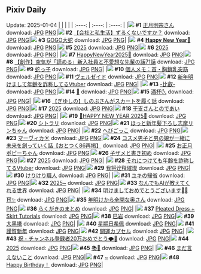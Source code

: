 ## Pixiv Daily
Update: 2025-01-04
|      |      |      |
| :----: | :----: | :----: |
|![](https://pixiv.microyu.workers.dev/c/240x480/img-master/img/2025/01/02/00/00/24/125804324_p0_master1200.jpg) **#1** [正月則宗さん](https://www.pixiv.net/artworks/125804324) download: [JPG](https://pixiv.microyu.workers.dev/img-original/img/2025/01/02/00/00/24/125804324_p0.jpg) [PNG](https://pixiv.microyu.workers.dev/img-original/img/2025/01/02/00/00/24/125804324_p0.png)|![](https://pixiv.microyu.workers.dev/c/240x480/img-master/img/2025/01/03/12/00/15/125851300_p0_master1200.jpg) **#2** [【会社と私生活】ずるくないですか？](https://www.pixiv.net/artworks/125851300) download: [JPG](https://pixiv.microyu.workers.dev/img-original/img/2025/01/03/12/00/15/125851300_p0.jpg) [PNG](https://pixiv.microyu.workers.dev/img-original/img/2025/01/03/12/00/15/125851300_p0.png)|![](https://pixiv.microyu.workers.dev/c/240x480/img-master/img/2025/01/02/07/30/01/125812888_p0_master1200.jpg) **#3** [GOGO大蛇](https://www.pixiv.net/artworks/125812888) download: [JPG](https://pixiv.microyu.workers.dev/img-original/img/2025/01/02/07/30/01/125812888_p0.jpg) [PNG](https://pixiv.microyu.workers.dev/img-original/img/2025/01/02/07/30/01/125812888_p0.png)|
|![](https://pixiv.microyu.workers.dev/c/240x480/img-master/img/2025/01/02/00/47/51/125806364_p0_master1200.jpg) **#4** [𝐇𝐚𝐩𝐩𝐲 𝐍𝐞𝐰 𝐘𝐞𝐚𝐫🐍](https://www.pixiv.net/artworks/125806364) download: [JPG](https://pixiv.microyu.workers.dev/img-original/img/2025/01/02/00/47/51/125806364_p0.jpg) [PNG](https://pixiv.microyu.workers.dev/img-original/img/2025/01/02/00/47/51/125806364_p0.png)|![](https://pixiv.microyu.workers.dev/c/240x480/img-master/img/2025/01/03/00/00/02/125838053_p0_master1200.jpg) **#5** [2025](https://www.pixiv.net/artworks/125838053) download: [JPG](https://pixiv.microyu.workers.dev/img-original/img/2025/01/03/00/00/02/125838053_p0.jpg) [PNG](https://pixiv.microyu.workers.dev/img-original/img/2025/01/03/00/00/02/125838053_p0.png)|![](https://pixiv.microyu.workers.dev/c/240x480/img-master/img/2025/01/02/00/00/26/125804335_p0_master1200.jpg) **#6** [2025](https://www.pixiv.net/artworks/125804335) download: [JPG](https://pixiv.microyu.workers.dev/img-original/img/2025/01/02/00/00/26/125804335_p0.jpg) [PNG](https://pixiv.microyu.workers.dev/img-original/img/2025/01/02/00/00/26/125804335_p0.png)|
|![](https://pixiv.microyu.workers.dev/c/240x480/img-master/img/2025/01/02/12/30/01/125818377_p0_master1200.jpg) **#7** [HappyΝewYear2025🐍](https://www.pixiv.net/artworks/125818377) download: [JPG](https://pixiv.microyu.workers.dev/img-original/img/2025/01/02/12/30/01/125818377_p0.jpg) [PNG](https://pixiv.microyu.workers.dev/img-original/img/2025/01/02/12/30/01/125818377_p0.png)|![](https://pixiv.microyu.workers.dev/c/240x480/img-master/img/2025/01/02/18/07/23/125826343_p0_master1200.jpg) **#8** [【創作】空気が「読める」新入社員と不愛想な先輩の話71話](https://www.pixiv.net/artworks/125826343) download: [JPG](https://pixiv.microyu.workers.dev/img-original/img/2025/01/02/18/07/23/125826343_p0.jpg) [PNG](https://pixiv.microyu.workers.dev/img-original/img/2025/01/02/18/07/23/125826343_p0.png)|![](https://pixiv.microyu.workers.dev/c/240x480/img-master/img/2025/01/02/00/22/43/125805537_p0_master1200.jpg) **#9** [蛇っ子](https://www.pixiv.net/artworks/125805537) download: [JPG](https://pixiv.microyu.workers.dev/img-original/img/2025/01/02/00/22/43/125805537_p0.jpg) [PNG](https://pixiv.microyu.workers.dev/img-original/img/2025/01/02/00/22/43/125805537_p0.png)|
|![](https://pixiv.microyu.workers.dev/c/240x480/img-master/img/2025/01/02/06/00/07/125811748_p0_master1200.jpg) **#10** [個人メモ：首・胸鎖乳突筋](https://www.pixiv.net/artworks/125811748) download: [JPG](https://pixiv.microyu.workers.dev/img-original/img/2025/01/02/06/00/07/125811748_p0.jpg) [PNG](https://pixiv.microyu.workers.dev/img-original/img/2025/01/02/06/00/07/125811748_p0.png)|![](https://pixiv.microyu.workers.dev/c/240x480/img-master/img/2025/01/02/12/32/47/125818462_p0_master1200.jpg) **#11** [ヴェルゼイド](https://www.pixiv.net/artworks/125818462) download: [JPG](https://pixiv.microyu.workers.dev/img-original/img/2025/01/02/12/32/47/125818462_p0.jpg) [PNG](https://pixiv.microyu.workers.dev/img-original/img/2025/01/02/12/32/47/125818462_p0.png)|![](https://pixiv.microyu.workers.dev/c/240x480/img-master/img/2025/01/02/21/35/37/125832903_p0_master1200.jpg) **#12** [新年明けまして年齢を詐称してるVtuber](https://www.pixiv.net/artworks/125832903) download: [JPG](https://pixiv.microyu.workers.dev/img-original/img/2025/01/02/21/35/37/125832903_p0.jpg) [PNG](https://pixiv.microyu.workers.dev/img-original/img/2025/01/02/21/35/37/125832903_p0.png)|
|![](https://pixiv.microyu.workers.dev/c/240x480/img-master/img/2025/01/02/12/47/03/125818760_p0_master1200.jpg) **#13** [-比叡-](https://www.pixiv.net/artworks/125818760) download: [JPG](https://pixiv.microyu.workers.dev/img-original/img/2025/01/02/12/47/03/125818760_p0.jpg) [PNG](https://pixiv.microyu.workers.dev/img-original/img/2025/01/02/12/47/03/125818760_p0.png)|![](https://pixiv.microyu.workers.dev/c/240x480/img-master/img/2025/01/02/00/01/18/125804473_p0_master1200.jpg) **#14** [🌟](https://www.pixiv.net/artworks/125804473) download: [JPG](https://pixiv.microyu.workers.dev/img-original/img/2025/01/02/00/01/18/125804473_p0.jpg) [PNG](https://pixiv.microyu.workers.dev/img-original/img/2025/01/02/00/01/18/125804473_p0.png)|![](https://pixiv.microyu.workers.dev/c/240x480/img-master/img/2025/01/02/03/37/02/125809885_p0_master1200.jpg) **#15** [酒杯🌜](https://www.pixiv.net/artworks/125809885) download: [JPG](https://pixiv.microyu.workers.dev/img-original/img/2025/01/02/03/37/02/125809885_p0.jpg) [PNG](https://pixiv.microyu.workers.dev/img-original/img/2025/01/02/03/37/02/125809885_p0.png)|
|![](https://pixiv.microyu.workers.dev/c/240x480/img-master/img/2025/01/03/00/00/09/125838103_p0_master1200.jpg) **#16** [【ぎゆしの】しのぶさんがスカートを履く話](https://www.pixiv.net/artworks/125838103) download: [JPG](https://pixiv.microyu.workers.dev/img-original/img/2025/01/03/00/00/09/125838103_p0.jpg) [PNG](https://pixiv.microyu.workers.dev/img-original/img/2025/01/03/00/00/09/125838103_p0.png)|![](https://pixiv.microyu.workers.dev/c/240x480/img-master/img/2025/01/02/18/20/34/125826693_p0_master1200.jpg) **#17** [2025](https://www.pixiv.net/artworks/125826693) download: [JPG](https://pixiv.microyu.workers.dev/img-original/img/2025/01/02/18/20/34/125826693_p0.jpg) [PNG](https://pixiv.microyu.workers.dev/img-original/img/2025/01/02/18/20/34/125826693_p0.png)|![](https://pixiv.microyu.workers.dev/c/240x480/img-master/img/2025/01/02/00/38/58/125806108_p0_master1200.jpg) **#18** [干支さんとのであい](https://www.pixiv.net/artworks/125806108) download: [JPG](https://pixiv.microyu.workers.dev/img-original/img/2025/01/02/00/38/58/125806108_p0.jpg) [PNG](https://pixiv.microyu.workers.dev/img-original/img/2025/01/02/00/38/58/125806108_p0.png)|
|![](https://pixiv.microyu.workers.dev/c/240x480/img-master/img/2025/01/02/12/03/29/125817821_p0_master1200.jpg) **#19** [🎍HAPPY NEW YEAR 2025🎍](https://www.pixiv.net/artworks/125817821) download: [JPG](https://pixiv.microyu.workers.dev/img-original/img/2025/01/02/12/03/29/125817821_p0.jpg) [PNG](https://pixiv.microyu.workers.dev/img-original/img/2025/01/02/12/03/29/125817821_p0.png)|![](https://pixiv.microyu.workers.dev/c/240x480/img-master/img/2025/01/02/01/04/45/125806875_p0_master1200.jpg) **#20** [シトラリ](https://www.pixiv.net/artworks/125806875) download: [JPG](https://pixiv.microyu.workers.dev/img-original/img/2025/01/02/01/04/45/125806875_p0.jpg) [PNG](https://pixiv.microyu.workers.dev/img-original/img/2025/01/02/01/04/45/125806875_p0.png)|![](https://pixiv.microyu.workers.dev/c/240x480/img-master/img/2025/01/02/00/04/21/125804754_p0_master1200.jpg) **#21** [ほっと新年髪下ろし志摩リンちゃん](https://www.pixiv.net/artworks/125804754) download: [JPG](https://pixiv.microyu.workers.dev/img-original/img/2025/01/02/00/04/21/125804754_p0.jpg) [PNG](https://pixiv.microyu.workers.dev/img-original/img/2025/01/02/00/04/21/125804754_p0.png)|
|![](https://pixiv.microyu.workers.dev/c/240x480/img-master/img/2025/01/02/23/52/09/125837732_p0_master1200.jpg) **#22** [へびごっこ](https://www.pixiv.net/artworks/125837732) download: [JPG](https://pixiv.microyu.workers.dev/img-original/img/2025/01/02/23/52/09/125837732_p0.jpg) [PNG](https://pixiv.microyu.workers.dev/img-original/img/2025/01/02/23/52/09/125837732_p0.png)|![](https://pixiv.microyu.workers.dev/c/240x480/img-master/img/2025/01/02/01/04/49/125806878_p0_master1200.jpg) **#23** [マーヴィカ☀](https://www.pixiv.net/artworks/125806878) download: [JPG](https://pixiv.microyu.workers.dev/img-original/img/2025/01/02/01/04/49/125806878_p0.jpg) [PNG](https://pixiv.microyu.workers.dev/img-original/img/2025/01/02/01/04/49/125806878_p0.png)|![](https://pixiv.microyu.workers.dev/c/240x480/img-master/img/2025/01/03/12/00/52/125851355_p0_master1200.jpg) **#24** [コスメ男子と男の娘が一緒に未来を創っていく話【おとつく86再掲】](https://www.pixiv.net/artworks/125851355) download: [JPG](https://pixiv.microyu.workers.dev/img-original/img/2025/01/03/12/00/52/125851355_p0.jpg) [PNG](https://pixiv.microyu.workers.dev/img-original/img/2025/01/03/12/00/52/125851355_p0.png)|
|![](https://pixiv.microyu.workers.dev/c/240x480/img-master/img/2025/01/02/16/43/39/125823987_p0_master1200.jpg) **#25** [お正月ポピーちゃん](https://www.pixiv.net/artworks/125823987) download: [JPG](https://pixiv.microyu.workers.dev/img-original/img/2025/01/02/16/43/39/125823987_p0.jpg) [PNG](https://pixiv.microyu.workers.dev/img-original/img/2025/01/02/16/43/39/125823987_p0.png)|![](https://pixiv.microyu.workers.dev/c/240x480/img-master/img/2025/01/02/00/39/41/125806130_p0_master1200.jpg) **#26** [子ザメと書き初め](https://www.pixiv.net/artworks/125806130) download: [JPG](https://pixiv.microyu.workers.dev/img-original/img/2025/01/02/00/39/41/125806130_p0.jpg) [PNG](https://pixiv.microyu.workers.dev/img-original/img/2025/01/02/00/39/41/125806130_p0.png)|![](https://pixiv.microyu.workers.dev/c/240x480/img-master/img/2025/01/02/19/32/12/125828688_p0_master1200.jpg) **#27** [2025](https://www.pixiv.net/artworks/125828688) download: [JPG](https://pixiv.microyu.workers.dev/img-original/img/2025/01/02/19/32/12/125828688_p0.jpg) [PNG](https://pixiv.microyu.workers.dev/img-original/img/2025/01/02/19/32/12/125828688_p0.png)|
|![](https://pixiv.microyu.workers.dev/c/240x480/img-master/img/2025/01/03/21/04/49/125865924_p0_master1200.jpg) **#28** [それにつけても年齢を詐称してるVtuber](https://www.pixiv.net/artworks/125865924) download: [JPG](https://pixiv.microyu.workers.dev/img-original/img/2025/01/03/21/04/49/125865924_p0.jpg) [PNG](https://pixiv.microyu.workers.dev/img-original/img/2025/01/03/21/04/49/125865924_p0.png)|![](https://pixiv.microyu.workers.dev/c/240x480/img-master/img/2025/01/02/17/15/49/125824816_p0_master1200.jpg) **#29** [我将诠释璀璨](https://www.pixiv.net/artworks/125824816) download: [JPG](https://pixiv.microyu.workers.dev/img-original/img/2025/01/02/17/15/49/125824816_p0.jpg) [PNG](https://pixiv.microyu.workers.dev/img-original/img/2025/01/02/17/15/49/125824816_p0.png)|![](https://pixiv.microyu.workers.dev/c/240x480/img-master/img/2025/01/03/20/30/01/125864645_p0_master1200.jpg) **#30** [けりけり職人](https://www.pixiv.net/artworks/125864645) download: [JPG](https://pixiv.microyu.workers.dev/img-original/img/2025/01/03/20/30/01/125864645_p0.jpg) [PNG](https://pixiv.microyu.workers.dev/img-original/img/2025/01/03/20/30/01/125864645_p0.png)|
|![](https://pixiv.microyu.workers.dev/c/240x480/img-master/img/2025/01/02/00/01/45/125804524_p0_master1200.jpg) **#31** [ユキの帰省](https://www.pixiv.net/artworks/125804524) download: [JPG](https://pixiv.microyu.workers.dev/img-original/img/2025/01/02/00/01/45/125804524_p0.jpg) [PNG](https://pixiv.microyu.workers.dev/img-original/img/2025/01/02/00/01/45/125804524_p0.png)|![](https://pixiv.microyu.workers.dev/c/240x480/img-master/img/2025/01/03/00/00/23/125838182_p0_master1200.jpg) **#32** [2025~](https://www.pixiv.net/artworks/125838182) download: [JPG](https://pixiv.microyu.workers.dev/img-original/img/2025/01/03/00/00/23/125838182_p0.jpg) [PNG](https://pixiv.microyu.workers.dev/img-original/img/2025/01/03/00/00/23/125838182_p0.png)|![](https://pixiv.microyu.workers.dev/c/240x480/img-master/img/2025/01/02/18/31/29/125826970_p0_master1200.jpg) **#33** [なんでもAIが教えてくれる世界](https://www.pixiv.net/artworks/125826970) download: [JPG](https://pixiv.microyu.workers.dev/img-original/img/2025/01/02/18/31/29/125826970_p0.jpg) [PNG](https://pixiv.microyu.workers.dev/img-original/img/2025/01/02/18/31/29/125826970_p0.png)|
|![](https://pixiv.microyu.workers.dev/c/240x480/img-master/img/2025/01/02/12/19/17/125818161_p0_master1200.jpg) **#34** [明けましておめでとうございます🎍🐍⛩✨](https://www.pixiv.net/artworks/125818161) download: [JPG](https://pixiv.microyu.workers.dev/img-original/img/2025/01/02/12/19/17/125818161_p0.jpg) [PNG](https://pixiv.microyu.workers.dev/img-original/img/2025/01/02/12/19/17/125818161_p0.png)|![](https://pixiv.microyu.workers.dev/c/240x480/img-master/img/2025/01/02/00/00/07/125804230_p0_master1200.jpg) **#35** [年明けから全開な奥さん](https://www.pixiv.net/artworks/125804230) download: [JPG](https://pixiv.microyu.workers.dev/img-original/img/2025/01/02/00/00/07/125804230_p0.jpg) [PNG](https://pixiv.microyu.workers.dev/img-original/img/2025/01/02/00/00/07/125804230_p0.png)|![](https://pixiv.microyu.workers.dev/c/240x480/img-master/img/2025/01/03/22/47/13/125869615_p0_master1200.jpg) **#36** [らくがきのまとめ](https://www.pixiv.net/artworks/125869615) download: [JPG](https://pixiv.microyu.workers.dev/img-original/img/2025/01/03/22/47/13/125869615_p0.jpg) [PNG](https://pixiv.microyu.workers.dev/img-original/img/2025/01/03/22/47/13/125869615_p0.png)|
|![](https://pixiv.microyu.workers.dev/c/240x480/img-master/img/2025/01/02/00/30/06/125805795_p0_master1200.jpg) **#37** [Pleated Dress + Skirt Tutorials](https://www.pixiv.net/artworks/125805795) download: [JPG](https://pixiv.microyu.workers.dev/img-original/img/2025/01/02/00/30/06/125805795_p0.jpg) [PNG](https://pixiv.microyu.workers.dev/img-original/img/2025/01/02/00/30/06/125805795_p0.png)|![](https://pixiv.microyu.workers.dev/c/240x480/img-master/img/2025/01/03/07/01/17/125846142_p0_master1200.jpg) **#38** [巳岩](https://www.pixiv.net/artworks/125846142) download: [JPG](https://pixiv.microyu.workers.dev/img-original/img/2025/01/03/07/01/17/125846142_p0.jpg) [PNG](https://pixiv.microyu.workers.dev/img-original/img/2025/01/03/07/01/17/125846142_p0.png)|![](https://pixiv.microyu.workers.dev/c/240x480/img-master/img/2025/01/03/00/00/13/125838128_p0_master1200.jpg) **#39** [大黑塔](https://www.pixiv.net/artworks/125838128) download: [JPG](https://pixiv.microyu.workers.dev/img-original/img/2025/01/03/00/00/13/125838128_p0.jpg) [PNG](https://pixiv.microyu.workers.dev/img-original/img/2025/01/03/00/00/13/125838128_p0.png)|
|![](https://pixiv.microyu.workers.dev/c/240x480/img-master/img/2025/01/03/12/36/15/125852154_p0_master1200.jpg) **#40** [星期日希佩](https://www.pixiv.net/artworks/125852154) download: [JPG](https://pixiv.microyu.workers.dev/img-original/img/2025/01/03/12/36/15/125852154_p0.jpg) [PNG](https://pixiv.microyu.workers.dev/img-original/img/2025/01/03/12/36/15/125852154_p0.png)|![](https://pixiv.microyu.workers.dev/c/240x480/img-master/img/2025/01/02/14/58/35/125821555_p0_master1200.jpg) **#41** [謹賀新年](https://www.pixiv.net/artworks/125821555) download: [JPG](https://pixiv.microyu.workers.dev/img-original/img/2025/01/02/14/58/35/125821555_p0.jpg) [PNG](https://pixiv.microyu.workers.dev/img-original/img/2025/01/02/14/58/35/125821555_p0.png)|![](https://pixiv.microyu.workers.dev/c/240x480/img-master/img/2025/01/02/14/35/46/125821076_p0_master1200.jpg) **#42** [開運カプセル](https://www.pixiv.net/artworks/125821076) download: [JPG](https://pixiv.microyu.workers.dev/img-original/img/2025/01/02/14/35/46/125821076_p0.jpg) [PNG](https://pixiv.microyu.workers.dev/img-original/img/2025/01/02/14/35/46/125821076_p0.png)|
|![](https://pixiv.microyu.workers.dev/c/240x480/img-master/img/2025/01/03/10/40/06/125849592_p0_master1200.jpg) **#43** [祝・チャンネル登録者20万おめでとう🌩🦒](https://www.pixiv.net/artworks/125849592) download: [JPG](https://pixiv.microyu.workers.dev/img-original/img/2025/01/03/10/40/06/125849592_p0.jpg) [PNG](https://pixiv.microyu.workers.dev/img-original/img/2025/01/03/10/40/06/125849592_p0.png)|![](https://pixiv.microyu.workers.dev/c/240x480/img-master/img/2025/01/02/04/37/49/125810713_p0_master1200.jpg) **#44** [2025](https://www.pixiv.net/artworks/125810713) download: [JPG](https://pixiv.microyu.workers.dev/img-original/img/2025/01/02/04/37/49/125810713_p0.jpg) [PNG](https://pixiv.microyu.workers.dev/img-original/img/2025/01/02/04/37/49/125810713_p0.png)|![](https://pixiv.microyu.workers.dev/c/240x480/img-master/img/2025/01/02/11/55/48/125817533_p0_master1200.jpg) **#45** [📚🍺](https://www.pixiv.net/artworks/125817533) download: [JPG](https://pixiv.microyu.workers.dev/img-original/img/2025/01/02/11/55/48/125817533_p0.jpg) [PNG](https://pixiv.microyu.workers.dev/img-original/img/2025/01/02/11/55/48/125817533_p0.png)|
|![](https://pixiv.microyu.workers.dev/c/240x480/img-master/img/2025/01/02/23/59/19/125838014_p0_master1200.jpg) **#46** [まだ言えないこと](https://www.pixiv.net/artworks/125838014) download: [JPG](https://pixiv.microyu.workers.dev/img-original/img/2025/01/02/23/59/19/125838014_p0.jpg) [PNG](https://pixiv.microyu.workers.dev/img-original/img/2025/01/02/23/59/19/125838014_p0.png)|![](https://pixiv.microyu.workers.dev/c/240x480/img-master/img/2025/01/02/00/00/08/125804239_p0_master1200.jpg) **#47** [~](https://www.pixiv.net/artworks/125804239) download: [JPG](https://pixiv.microyu.workers.dev/img-original/img/2025/01/02/00/00/08/125804239_p0.jpg) [PNG](https://pixiv.microyu.workers.dev/img-original/img/2025/01/02/00/00/08/125804239_p0.png)|![](https://pixiv.microyu.workers.dev/c/240x480/img-master/img/2025/01/03/01/27/12/125841254_p0_master1200.jpg) **#48** [Happy Birthday！](https://www.pixiv.net/artworks/125841254) download: [JPG](https://pixiv.microyu.workers.dev/img-original/img/2025/01/03/01/27/12/125841254_p0.jpg) [PNG](https://pixiv.microyu.workers.dev/img-original/img/2025/01/03/01/27/12/125841254_p0.png)|
